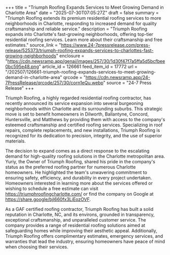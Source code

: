 +++
title = "Triumph Roofing Expands Services to Meet Growing Demand in Charlotte Area"
date = "2025-07-30T07:05:27Z"
draft = false
summary = "Triumph Roofing extends its premium residential roofing services to more neighborhoods in Charlotte, responding to increased demand for quality craftsmanship and reliable service."
description = "Triumph Roofing expands into Charlotte's fast-growing neighborhoods, offering top-tier residential roofing services. Learn more about their craftsmanship and free estimates."
source_link = "https://www.24-7pressrelease.com/press-release/525373/triumph-roofing-expands-services-to-charlottes-fast-growing-neighborhoods"
enclosure = "https://cdn.newsramp.app/genai/images/257/30/1d30f47f7a5ffa5d5bcfbee0bc595e48.png"
article_id = 126661
feed_item_id = 17772
url = "/202507/126661-triumph-roofing-expands-services-to-meet-growing-demand-in-charlotte-area"
qrcode = "https://cdn.newsramp.app/24-7PressRelease/qrcode/257/30/corn1eQu.webp"
source = "24-7 Press Release"
+++

<p>Triumph Roofing, a highly regarded residential roofing contractor, has recently announced its service expansion into several burgeoning neighborhoods within Charlotte and its surrounding suburbs. This strategic move is set to benefit homeowners in Dilworth, Ballantyne, Concord, Huntersville, and Matthews by providing them with access to the company's esteemed craftsmanship and certified roofing services. Specializing in roof repairs, complete replacements, and new installations, Triumph Roofing is recognized for its dedication to precision, integrity, and the use of superior materials.</p><p>The decision to expand comes as a direct response to the escalating demand for high-quality roofing solutions in the Charlotte metropolitan area. Yuriy, the Owner of Triumph Roofing, shared his pride in the company's status as the preferred roofing partner for numerous Charlotte homeowners. He highlighted the team's unwavering commitment to ensuring safety, efficiency, and durability in every project undertaken. Homeowners interested in learning more about the services offered or wishing to schedule a free estimate can visit <a href='https://triumphroofingcharlotte.com/' rel='nofollow' target='_blank'>https://triumphroofingcharlotte.com/</a> or find the company on Google at <a href='https://share.google/bjl660fx3LiEozOVF' rel='nofollow' target='_blank'>https://share.google/bjl660fx3LiEozOVF</a>.</p><p>As a GAF certified roofing contractor, Triumph Roofing has built a solid reputation in Charlotte, NC, and its environs, grounded in transparency, exceptional craftsmanship, and unparalleled customer service. The company provides a range of residential roofing solutions aimed at safeguarding homes while improving their aesthetic appeal. Additionally, Triumph Roofing offers complimentary estimates, emergency services, and warranties that lead the industry, ensuring homeowners have peace of mind when choosing their services.</p>
